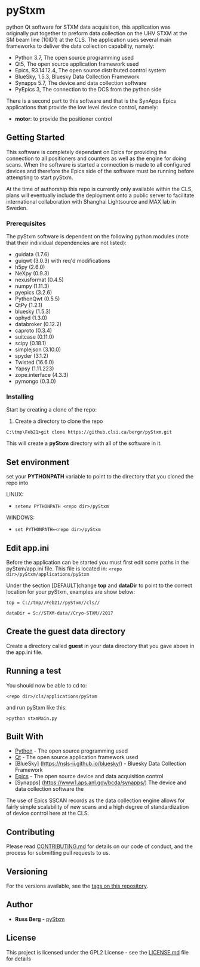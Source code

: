 # pyStxm
python Qt software for STXM data acquisition, this application was originally put together to preform data collection on the UHV STXM 
at the SM beam line (10ID1) at the CLS. The application uses several main frameworks to deliver the data collection capability, namely:
 
* Python 3.7, The open source programming used
* Qt5, The open source application framework used
* Epics, R3.14.12.4, The open source distributed control system
* BlueSky, 1.5.3, Bluesky Data Collection Framework 
* Synapps 5.7, The device and data collection software
* PyEpics 3, The connection to the DCS from the python side

  
There is a second part to this software and that is the SynApps Epics applications that provide the low level device control, namely:
	
- **motor**: to provide the positioner control


## Getting Started

This software is completely dependant on Epics for providing the connection to all positioners and counters as well as the engine for doing scans. When the software is started a connection is made to all configured devices and therefore the Epics side of the software must be running before attempting to start pyStxm.

At the time of authorship this repo is currently only available within the CLS, plans will eventually include the deployment onto a public server to facilitate international 
collaboration with Shanghai Lightsource and MAX lab in Sweden.

### Prerequisites

The pyStxm software is dependent on the following python modules (note that their individual dependencies are not listed):

 - guidata (1.7.6)
 - guiqwt (3.0.3) with req'd modifications
 - h5py (2.6.0)
 - NeXpy (0.9.3)
 - nexusformat (0.4.5)
 - numpy (1.11.3)
 - pyepics (3.2.6)
 - PythonQwt (0.5.5)
 - QtPy (1.2.1)
 - bluesky (1.5.3)
 - ophyd (1.3.0)
 - databroker (0.12.2)
 - caproto (0.3.4)
 - suitcase (0.11.0)
 - scipy (0.18.1)
 - simplejson (3.10.0)
 - spyder (3.1.2)
 - Twisted (16.6.0)
 - Yapsy (1.11.223)
 - zope.interface (4.3.3)
  - pymongo (0.3.0)


### Installing

Start by creating a clone of the repo:

1. Create a directory to clone the repo

```C:\tmp\Feb21>git clone https://github.clsi.ca/bergr/pyStxm.git```

This will create a **pyStxm** directory with all of the software in it.

## Set environment 

set your **PYTHONPATH** variable to point to the directory that you  cloned the repo into


LINUX:

 - ```setenv PYTHONPATH <repo dir>/pyStxm```

WINDOWS:

- ```set PYTHONPATH=<repo dir>/pyStxm```

## Edit app.ini
Before the application can be started you must first edit some paths in the pyStxm/app.ini file.
This file is located in:
```<repo dir>/pyStxm/applications/pyStxm```

Under the section [DEFAULT]change **top** and **dataDir** to point to the correct location for your pyStxm, examples are show below:

```top = C://tmp//Feb21//pyStxm//cls//```

```dataDir = S://STXM-data//Cryo-STXM//2017```


## Create the guest data directory

Create a directory called **guest** in your data directory that you gave above in the app.ini file.

## Running a test 

You should now be able to cd to:

```<repo dir>/cls/applications/pyStxm```

and run pyStxm like this:

```>python stxmMain.py```


## Built With

* [Python](https://www.python.org/) - The open source programming used
* [Qt](https://www.qt.io/) - The open source application framework used
* [BlueSky] (https://nsls-ii.github.io/bluesky/) - Bluesky Data Collection Framework
* [Epics](http://www.aps.anl.gov/epics/) - The open source device and data acquisition control
* [Synapps] (https://www1.aps.anl.gov/bcda/synapps/) The device and data collection software the 


The use of Epics SSCAN records as the data collection engine allows for fairly simple scalability of new scans and a high degree of
standardization of device control here at the CLS.

## Contributing

Please read [CONTRIBUTING.md](https://gist.github.com/PurpleBooth/b24679402957c63ec426) for details on our code of conduct, and the process for submitting pull requests to us.

## Versioning

For the versions available, see the [tags on this repository](https://github.com/your/project/tags). 

## Author

* **Russ Berg** -  [pyStxm](https://github.clsi.ca/bergr/pyStxm)



## License

This project is licensed under the GPL2 License - see the [LICENSE.md](LICENSE.md) file for details







